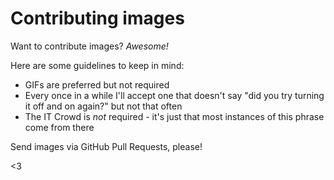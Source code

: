 # Contributing images

Want to contribute images? _Awesome!_

Here are some guidelines to keep in mind:

* GIFs are preferred but not required
* Every once in a while I'll accept one that doesn't say "did you try turning it off and on again?" but not that often
* The IT Crowd is _not_ required - it's just that most instances of this phrase come from there

Send images via GitHub Pull Requests, please!

<3
